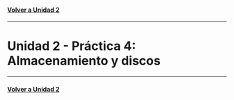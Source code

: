 #### [Volver a Unidad 2](../index.md)

------------

# Unidad 2 - Práctica 4: Almacenamiento y discos




------------

#### [Volver a Unidad 2](../index.md)